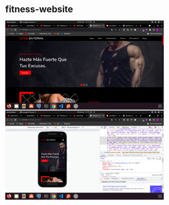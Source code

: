 # fitness-website

<img src='https://github.com/Josimar-Victoria/fitness-website/blob/main/Captura%20de%20pantalla%20de%202021-11-18%2011-17-30.png?raw=true' alt='img'/>
<img src='https://github.com/Josimar-Victoria/fitness-website/blob/main/Captura%20de%20pantalla%20de%202021-11-18%2011-17-56.png?raw=true' alt0'img'/>
